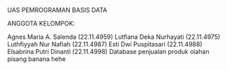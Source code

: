 UAS PEMROGRAMAN BASIS DATA

ANGGOTA KELOMPOK:

Agnes Maria A. Salenda (22.11.4959)
Lutfiana Deka Nurhayati (22.11.4975)
Luthfiyyah Nur Nafiah (22.11.4987)
Esti Dwi Puspitasari (22.11.4988)
Elsabrina Putri Dinanti (22.11.4998)
Database penjualan produk olahan pisang banana hehe
